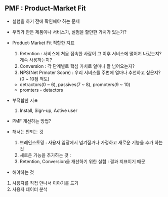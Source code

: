 ## PMF : Product-Market Fit
- 실험을 하기 전에 확인해야 하는 문제
- 우리가 만든 제품이나 서비스가, 실험을 할만한 가치가 있는가?

- Product-Market Fit 적합한 지표
  1) Retention : 서비스에 처음 접속한 사람이 그 이후 서비스에 떨어져 나갔는지? 계속 사용하는지?
  2) Conversion : 각 단계별로 핵심 가치로 얼마나 잘 넘어오는지?
  3) NPS(Net Prmoter Score) : 우리 서비스를 주변에 얼마나 추천하고 싶은지?(0 ~ 10점 척도)
    - detractors(0 ~ 6), passives(7 ~ 8), promoters(9 ~ 10)
    - promters - detactors

- 부적합한 지표
  1) Install, Sign-up, Active user

- PMF 개선하는 방법?
- 해서는 안되는 것
  1) 브레인스토밍 : 사용자 입장에서 넘겨짚거나 가정하고 새로운 기능을 추가 하는 것
  2) 새로운 기능을 추가하는 것 :
  3) Retention, Conversion을 개선하기 위한 실험 : 결과 지표이기 때문

- 해야하는 것
 1) 사용자를 직접 만나서 이야기를 드기
 2) 사용자 데이터 분석

